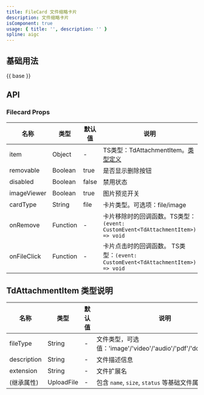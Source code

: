 ```yaml
---
title: FileCard 文件缩略卡片
description: 文件缩略卡片
isComponent: true
usage: { title: '', description: '' }
spline: aigc
---
```


## 基础用法

{{ base }}


## API
### Filecard Props

名称 | 类型 | 默认值 | 说明 | 必传
-- | -- | -- | -- | --
item |  Object | - | TS类型：TdAttachmentItem。[类型定义](?tab=api#tdattachmentitem-类型说明) | Y
removable | Boolean | true | 是否显示删除按钮 | N
disabled | Boolean | false | 禁用状态 | N
imageViewer | Boolean | true | 图片预览开关 | N
cardType | String  | file | 卡片类型。可选项：file/image | N
onRemove | Function | - | 卡片移除时的回调函数。TS类型：`(event: CustomEvent<TdAttachmentItem>) => void` | N
onFileClick | Function | - | 卡片点击时的回调函数。 TS类型：`(event: CustomEvent<TdAttachmentItem>) => void` | N

## TdAttachmentItem 类型说明
名称 | 类型 | 默认值 | 说明 | 必传
-- | -- | -- | -- | --
fileType | String | - | 文件类型，可选值：'image'/'video'/'audio'/'pdf'/'doc'/'ppt'/'txt' | N
description | String | - | 文件描述信息 | N
extension | String | - | 文件扩展名 | N
(继承属性) | UploadFile | - | 包含 `name`, `size`, `status` 等基础文件属性 | N
